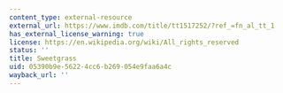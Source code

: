 ```yaml
---
content_type: external-resource
external_url: https://www.imdb.com/title/tt1517252/?ref_=fn_al_tt_1
has_external_license_warning: true
license: https://en.wikipedia.org/wiki/All_rights_reserved
status: ''
title: Sweetgrass
uid: 05390b9e-5622-4cc6-b269-054e9faa6a4c
wayback_url: ''
---
```

